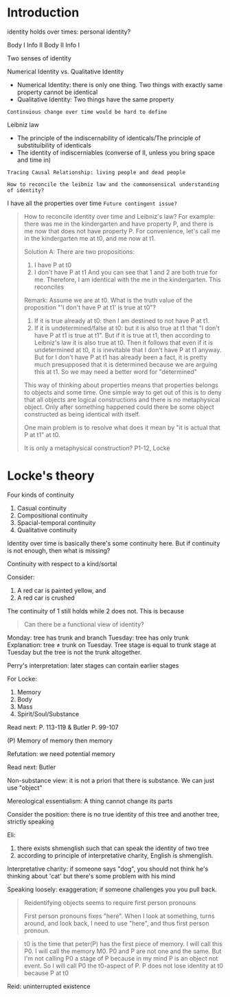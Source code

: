 # Introduction

identity holds over times: personal identity?

Body I Info II
Body II Info I

Two senses of identity

Numerical Identity vs. Qualitative Identity
- Numerical Identity: there is only one thing. Two things with exactly same property cannot be identical
- Qualitative Identity: Two things have the same property

`Continuious change over time would be hard to define`

Leibniz law
- The principle of the indiscernability of identicals/The principle of substituibility of identicals
- The identity of indiscerniables (converse of II, unless you bring space and time in)

`Tracing Causal Relationship: living people and dead people`

`How to reconcile the leibniz law and the commonsensical understanding of identity?`

I have all the properties over time `Future contingent issue?`

> How to reconcile identity over time and Leibniz's law? For example: there was me in the kindergarten and have property P, and there is me now that does not have property P. For convenience, let's call me in the kindergarten me at t0, and me now at t1.
>
> Solution A:
> There are two propositions:
> 1. I have P at t0
> 2. I don't have P at t1
> And you can see that 1 and 2 are both true for me. Therefore, I am identical with the me in the kindergarten. This reconciles 
>
> Remark:
> Assume we are at t0. What is the truth value of the proposition "'I don't have P at t1' is true at t0"?
> 1. If it is true already at t0: then I am destined to not have P at t1.
> 2. If it is undetermined/false at t0: but it is also true at t1 that "I don't have P at t1 is true at t1". But if it is true at t1, then according to Leibniz's law it is also true at t0. Then it follows that even if it is undetermined at t0, it is inevitable that I don't have P at t1 anyway.
> But for I don't have P at t1 has already been a fact, it is pretty much presupposed that it is determined because we are arguing this at t1. So we may need a better word for "determined"
>
> This way of thinking about properties means that properties belongs to objects and some time.
> One simple way to get out of this is to deny that all objects are logical constructions and there is no metaphysical object. Only after something happened could there be some object constructed as being identical with itself.
> 
> One main problem is to resolve what does it mean by "it is actual that P at t1" at t0.
>
> It is only a metaphysical construction?
P1-12, Locke

# Locke's theory

Four kinds of continuity

1. Casual continuity
2. Compositional continuity
3. Spacial-temporal continuity
4. Qualitative continuity

Identity over time is basically there's some continuity here. But if continuity is not enough, then what is missing?

Continuity with respect to a kind/sortal

Consider:

1. A red car is painted yellow, and
2. A red car is crushed

The continuity of 1 still holds while 2 does not. This is because 

> Can there be a functional view of identity?


Monday: tree has trunk and branch
Tuesday: tree has only trunk
Explanation: tree ≠ trunk on Tuesday. Tree stage is equal to trunk stage at Tuesday but the tree is not the trunk altogether.

Perry's interpretation: later stages can contain earlier stages

For Locke:
1. Memory
2. Body
3. Mass
4. Spirit/Soul/Substance

Read next: P. 113-119 & Butler P. 99-107

(P) Memory of memory then memory

Refutation: we need potential memory

Read next: Butler

Non-substance view: it is not a priori that there is substance. We can just use "object"

Mereological essentialism: A thing cannot change its parts

Consider the position: there is no true identity of this tree and another tree, strictly speaking

Eli: 
1. there exists shmenglish such that can speak the identity of two tree
2. according to principle of interpretative charity, English is shmenglish.

Interpretative charity: if someone says "dog", you should not think he's thinking about 'cat' but there's some problem with his mind

Speaking loosely: exaggeration; if someone challenges you you pull back.

> Reidentifying objects seems to require first person pronouns
>
> First person pronouns fixes "here". When I look at something, turns around, and look back, I need to use "here", and thus first person pronoun.


> t0 is the time that peter(P) has the first piece of memory. I will call this P0. I will call the memory M0.
> P0 and P are not one and the same. But I'm not calling P0 a stage of P because in my mind P is an object not event. So I will call P0 the t0-aspect of P.
> P does not lose identity at t0 because P at t0

Reid: uninterrupted existence

